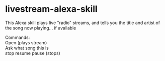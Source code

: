 # livestream-alexa-skill
This Alexa skill plays live "radio" streams, and tells you the title and artist of the song now playing... if available

Commands:  
Open <Skill Name> (plays stream)  
Ask <Skill Name> what song this is  
stop
resume
pause (stops)
